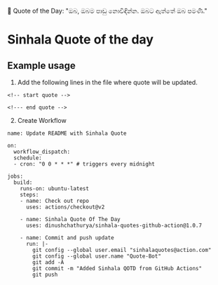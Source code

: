 <!-- start quote -->
💬 Quote of the Day: "ඔබ, ඔබම පාඩු නොවිඳින්න. ඔබට ඇත්තේ ඔබ පමණි."
<!-- end quote -->

# Sinhala Quote of the day

## Example usage

1. Add the following lines in the file where quote will be updated.
```
<!-- start quote --> 

<!--- end quote -->
```

2. Create Workflow

```
name: Update README with Sinhala Quote

on:
  workflow_dispatch:
  schedule:
  - cron: "0 0 * * *" # triggers every midnight

jobs:
  build:
    runs-on: ubuntu-latest
    steps:
    - name: Check out repo
      uses: actions/checkout@v2

    - name: Sinhala Quote Of The Day
      uses: dinushchathurya/sinhala-quotes-github-action@1.0.7
    
    - name: Commit and push update
      run: |-
        git config --global user.email "sinhalaquotes@action.com"
        git config --global user.name "Quote-Bot"
        git add -A
        git commit -m "Added Sinhala QOTD from GitHub Actions"
        git push
```
